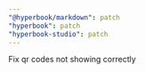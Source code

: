 ```yaml
---
"@hyperbook/markdown": patch
"hyperbook": patch
"hyperbook-studio": patch
---
```


Fix qr codes not showing correctly
